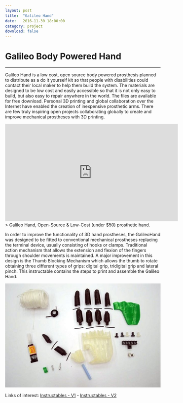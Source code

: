 ```yaml
---
layout: post
title:  "Galileo Hand"
date:   2016-11-30 18:00:00
category: project
download: false
---
```


# Galileo Body Powered Hand
***
Galileo Hand is a low cost, open source body powered prosthesis planned to distribute as a do it yourself kit so that people with disabilities could contact their local maker to help them build the system. The materials are designed to be low cost and easily accessible so that it is not only easy to build, but also easy to repair anywhere in the world. The files are available for free download. Personal 3D printing and global collaboration over the Internet have enabled the creation of inexpensive prosthetic arms. There are few truly inspiring open projects collaborating globally to create and improve mechanical prostheses with 3D printing.

<iframe width="560" height="315" src="https://www.youtube.com/embed/05H5lHaTXoM?list=PLL6NCn-O29eU3hH4vnMwPrat26A8rU0Cn" frameborder="0" allowfullscreen></iframe>
> Galileo Hand, Open-Source & Low-Cost (under $50) prosthetic hand.

In order to improve the functionality of 3D hand prostheses, the GalileoHand was designed to be fitted to conventional mechanical prostheses replacing the terminal device, usually consisting of hooks or clamps. Traditional action mechanism that allows the extension and flexion of the fingers through shoulder movements is maintained. A major improvement in this design is the Thumb Blocking Mechanism which allows the thumb to rotate obtaining three different types of grips: digital grip, tridigital grip and lateral pinch. This instructable contains the steps to print and assemble the Galileo Hand.

![GalileoAssembly](/misc/img/projects/body/body.jpg)

Links of interest: [Instructables - V1](http://www.instructables.com/id/How-to-build-a-Galileo-Hand/) - [Instructables - V2](http://www.instructables.com/id/Galileo-Hand-3D-Printed-Prosthetic-Hand/)

	